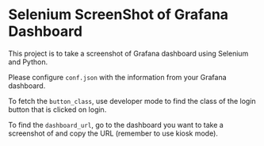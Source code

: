 # Selenium ScreenShot of Grafana Dashboard

This project is to take a screenshot of Grafana dashboard using Selenium and Python.

Please configure `conf.json` with the information from your Grafana dashboard.

To fetch the `button_class`, use developer mode to find the class of the login button that is clicked on login.

To find the `dashboard_url`, go to the dashboard you want to take a screenshot of and copy the URL (remember to use kiosk mode).